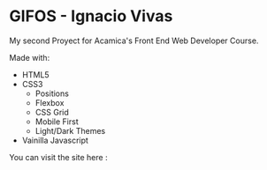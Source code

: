 # GIFOS - Ignacio Vivas
My second Proyect for Acamica's Front End Web Developer Course.

Made with:
- HTML5
- CSS3
  - Positions
  - Flexbox
  - CSS Grid
  - Mobile First
  - Light/Dark Themes
- Vainilla Javascript

You can visit the site here : 

